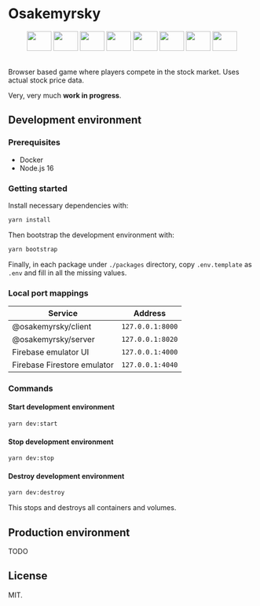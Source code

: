 # Osakemyrsky

<div align="center">
  <img height="40" width="50" src="https://cdn.svgporn.com/logos/typescript-icon.svg"/>
  <img height="40" width="50" src="https://cdn.svgporn.com/logos/nextjs-icon.svg"/>
  <img height="40" width="50" src="https://cdn.svgporn.com/logos/tailwindcss-icon.svg"/>
  <img height="40" width="50" src="https://cdn.svgporn.com/logos/nestjs.svg"/>
  <img height="40" width="50" src="https://cdn.svgporn.com/logos/graphql.svg"/>
  <img height="40" width="50" src="https://cdn.svgporn.com/logos/apollostack.svg"/>
  <img height="40" width="50" src="https://cdn.svgporn.com/logos/firebase.svg"/>
  <img height="40" width="50" src="https://cdn.svgporn.com/logos/google-cloud.svg"/>
</div>

<br>

Browser based game where players compete in the stock market. Uses actual stock price data.

Very, very much **work in progress**.

## Development environment

### Prerequisites

- Docker
- Node.js 16

### Getting started

Install necessary dependencies with:

```sh
yarn install
```

Then bootstrap the development environment with:

```sh
yarn bootstrap
```

Finally, in each package under `./packages` directory, copy `.env.template` as `.env` and fill in all the missing values.

### Local port mappings

| Service                     | Address          |
| --------------------------- | ---------------- |
| @osakemyrsky/client         | `127.0.0.1:8000` |
| @osakemyrsky/server         | `127.0.0.1:8020` |
| Firebase emulator UI        | `127.0.0.1:4000` |
| Firebase Firestore emulator | `127.0.0.1:4040` |

### Commands

#### Start development environment

```sh
yarn dev:start
```

#### Stop development environment

```sh
yarn dev:stop
```

#### Destroy development environment

```sh
yarn dev:destroy
```

This stops and destroys all containers and volumes.

## Production environment

TODO

## License

MIT.
